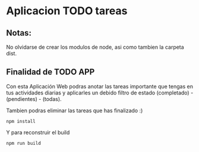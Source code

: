 # Aplicacion TODO tareas

## Notas:
No olvidarse de crear los modulos de node, asi como tambien la carpeta dist.

## Finalidad de TODO APP
Con esta Aplicación Web podras anotar las tareas importante que tengas en tus actividades diarias y aplicarles un debido filtro
de estado (completado) - (pendientes) - (todas).

Tambien podras eliminar las tareas que has finalizado :)

````
npm install
````
Y para reconstruir el build
````
npm run build
````
